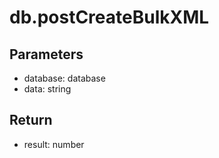 # db.postCreateBulkXML

## Parameters
- database: database
- data: string


## Return
- result: number

